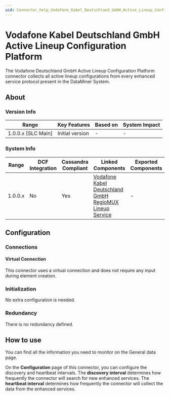 ```yaml
---
uid: Connector_help_Vodafone_Kabel_Deutschland_GmbH_Active_Lineup_Configuration_Platform
---
```


# Vodafone Kabel Deutschland GmbH Active Lineup Configuration Platform

The Vodafone Deutschland GmbH Active Lineup Configuration Platform connector collects all active lineup configurations from every enhanced service protocol present in the DataMiner System.

## About

### Version Info

| Range                | Key Features     | Based on     | System Impact     |
|----------------------|------------------|--------------|-------------------|
| 1.0.0.x [SLC Main]   | Initial version  | -            | -                 |

### System Info

| Range     | DCF Integration     | Cassandra Compliant     | Linked Components                                                                                                                                  | Exported Components     |
|-----------|---------------------|-------------------------|----------------------------------------------------------------------------------------------------------------------------------------------------|-------------------------|
| 1.0.0.x   | No                  | Yes                     | [Vodafone Kabel Deutschland GmbH RegioMUX Lineup Service](xref:Connector_help_Vodafone_Kabel_Deutschland_GmbH_RegioMUX_Lineup_Service) | -                       |

## Configuration

### Connections

#### Virtual Connection

This connector uses a virtual connection and does not require any input during element creation.

### Initialization

No extra configuration is needed.

### Redundancy

There is no redundancy defined.

## How to use

You can find all the information you need to monitor on the General data page.

On the **Configuration** page of this connector, you can configure the discovery and heartbeat intervals. The **discovery interval** determines how frequently the connector will search for new enhanced services. The **heartbeat interval** determines how frequently the connector will collect the data from the enhanced services.
